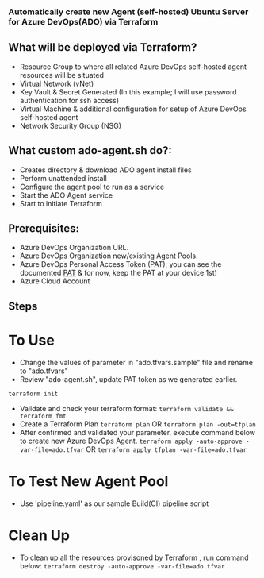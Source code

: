 ### Automatically create new Agent (self-hosted) Ubuntu Server for Azure DevOps(ADO) via Terraform

## What will be deployed via Terraform?
- Resource Group to where all related Azure DevOps self-hosted agent resources will be situated
- Virtual Network (vNet)
- Key Vault & Secret Generated (In this example; I will use password authentication for ssh access)
- Virtual Machine & additional configuration for setup of Azure DevOps self-hosted agent
- Network Security Group (NSG)

## What custom ado-agent.sh do?:
- Creates directory & download ADO agent install files
- Perform unattended install
- Configure the agent pool to run as a service
- Start the ADO Agent service
- Start to initiate Terraform

## Prerequisites:
- Azure DevOps Organization URL.
- Azure DevOps Organization new/existing Agent Pools.
- Azure DevOps Personal Access Token (PAT); you can see the documented [PAT](https://learn.microsoft.com/en-us/azure/devops/pipelines/agents/v2-linux?view=azure-devops#authenticate-with-a-personal-access-token-pat) & for now, keep the PAT at your device 1st)
- Azure Cloud Account

## Steps

# To Use
- Change the values of parameter in "ado.tfvars.sample" file and rename to "ado.tfvars"
- Review "ado-agent.sh", update PAT token as we generated earlier.

`terraform init`
- Validate and check your terraform format:
`terraform validate && terraform fmt`
- Create a Terraform Plan
`terraform plan` OR `terraform plan -out=tfplan`
- After confirmed and validated your parameter, execute command below to create new Azure DevOps Agent.
`terraform apply -auto-approve -var-file=ado.tfvar` OR `terraform apply tfplan -var-file=ado.tfvar`

# To Test New Agent Pool
- Use 'pipeline.yaml' as our sample Build(CI) pipeline script

# Clean Up
- To clean up all the resources provisoned by Terraform , run command below:
`terraform destroy -auto-approve -var-file=ado.tfvar` 